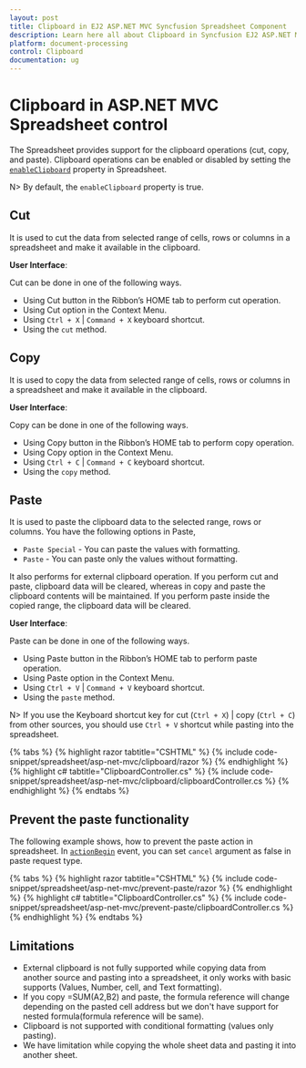 ```yaml
---
layout: post
title: Clipboard in EJ2 ASP.NET MVC Syncfusion Spreadsheet Component
description: Learn here all about Clipboard in Syncfusion EJ2 ASP.NET MVC Spreadsheet component of Syncfusion Essential JS 2 and more.
platform: document-processing
control: Clipboard
documentation: ug
---
```



# Clipboard in ASP.NET MVC Spreadsheet control

The Spreadsheet provides support for the clipboard operations (cut, copy, and paste). Clipboard operations can be enabled or disabled by setting the [`enableClipboard`](https://help.syncfusion.com/cr/aspnetcore-js2/Syncfusion.EJ2.Spreadsheet.Spreadsheet.html#Syncfusion_EJ2_Spreadsheet_Spreadsheet_EnableClipboard) property in Spreadsheet.

N> By default, the `enableClipboard` property is true.

## Cut

It is used to cut the data from selected range of cells, rows or columns in a spreadsheet and make it available in the clipboard.

**User Interface**:

Cut can be done in one of the following ways.

* Using Cut button in the Ribbon’s HOME tab to perform cut operation.
* Using Cut option in the Context Menu.
* Using `Ctrl + X` | `Command + X` keyboard shortcut.
* Using the `cut` method.

## Copy

It is used to copy the data from selected range of cells, rows or columns in a spreadsheet and make it available in the clipboard.

**User Interface**:

Copy can be done in one of the following ways.

* Using Copy button in the Ribbon’s HOME tab to perform copy operation.
* Using Copy option in the Context Menu.
* Using `Ctrl + C` | `Command + C` keyboard shortcut.
* Using the `copy` method.

## Paste

It is used to paste the clipboard data to the selected range, rows or columns. You have the following options in Paste,

* `Paste Special` - You can paste the values with formatting.
* `Paste` - You can paste only the values without formatting.

It also performs for external clipboard operation. If you perform cut and paste, clipboard data will be cleared, whereas in copy and paste the clipboard contents will be maintained. If you perform paste inside the copied range, the clipboard data will be cleared.

**User Interface**:

Paste can be done in one of the following ways.

* Using Paste button in the Ribbon’s HOME tab to perform paste operation.
* Using Paste option in the Context Menu.
* Using `Ctrl + V` | `Command + V` keyboard shortcut.
* Using the `paste` method.

N> If you use the Keyboard shortcut key for cut (`Ctrl + X`) | copy (`Ctrl + C`) from other sources, you should use `Ctrl + V` shortcut while pasting into the spreadsheet.

{% tabs %}
{% highlight razor tabtitle="CSHTML" %}
{% include code-snippet/spreadsheet/asp-net-mvc/clipboard/razor %}
{% endhighlight %}
{% highlight c# tabtitle="ClipboardController.cs" %}
{% include code-snippet/spreadsheet/asp-net-mvc/clipboard/clipboardController.cs %}
{% endhighlight %}
{% endtabs %}



## Prevent the paste functionality

The following example shows, how to prevent the paste action in spreadsheet. In [`actionBegin`](https://help.syncfusion.com/cr/aspnetcore-js2/Syncfusion.EJ2.Spreadsheet.Spreadsheet.html#Syncfusion_EJ2_Spreadsheet_Spreadsheet_ActionBegin) event, you can set `cancel` argument as false in paste request type.

{% tabs %}
{% highlight razor tabtitle="CSHTML" %}
{% include code-snippet/spreadsheet/asp-net-mvc/prevent-paste/razor %}
{% endhighlight %}
{% highlight c# tabtitle="ClipboardController.cs" %}
{% include code-snippet/spreadsheet/asp-net-mvc/prevent-paste/clipboardController.cs %}
{% endhighlight %}
{% endtabs %}



## Limitations

* External clipboard is not fully supported while copying data from another source and pasting into a spreadsheet, it only works with basic supports (Values, Number, cell, and Text formatting).
* If you copy =SUM(A2,B2) and paste, the formula reference will change depending on the pasted cell address but we don't have support for nested formula(formula reference will be same).
* Clipboard is not supported with conditional formatting (values only pasting).
* We have limitation while copying the whole sheet data and pasting it into another sheet.
